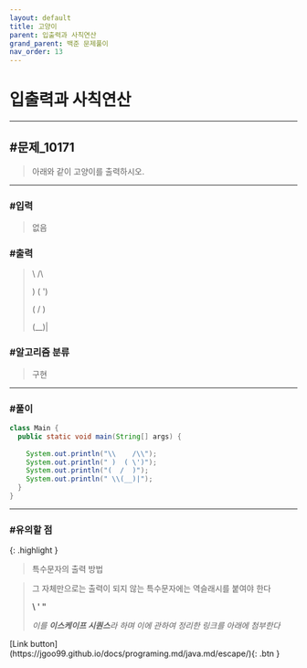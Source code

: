 ```yaml
---
layout: default
title: 고양이
parent: 입출력과 사칙연산
grand_parent: 백준 문제풀이
nav_order: 13
---
```


# 입출력과 사칙연산

---

## #문제_10171

> 아래와 같이 고양이를 출력하시오.

---

### #입력

> 없음

### #출력

> \    /\
>
> )  ( ')
>
> (  /  )
>
>  \(__)|

### #알고리즘 분류

> 구현

---

### #풀이

```java
class Main {
  public static void main(String[] args) {
	  
    System.out.println("\\    /\\");
    System.out.println(" )  ( \')");
    System.out.println("(  /  )");
    System.out.println(" \\(__)|");
  }
}
```

---

### #유의할 점

{: .highlight }
> 특수문자의 출력 방법

> 그 자체만으로는 출력이 되지 않는 특수문자에는 역슬래시를 붙여야 한다
>
> **\   '   "**
>
> _이를 **이스케이프 시퀀스**라 하며 이에 관하여 정리한 링크를 아래에 첨부한다_

<div class="code-example" markdown="1">
[Link button](https://jgoo99.github.io/docs/programing.md/java.md/escape/){: .btn }

